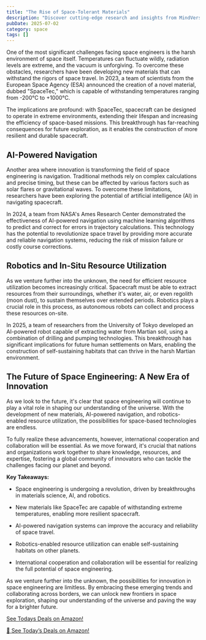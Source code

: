 ```yaml
---
title: "The Rise of Space-Tolerant Materials"
description: "Discover cutting-edge research and insights from MindVerse Daily in the space category"
pubDate: 2025-07-02
category: space
tags: []
---
```


One of the most significant challenges facing space engineers is the harsh environment of space itself. Temperatures can fluctuate wildly, radiation levels are extreme, and the vacuum is unforgiving. To overcome these obstacles, researchers have been developing new materials that can withstand the rigors of space travel. In 2023, a team of scientists from the European Space Agency (ESA) announced the creation of a novel material, dubbed "SpaceTec," which is capable of withstanding temperatures ranging from -200°C to +1000°C.

The implications are profound: with SpaceTec, spacecraft can be designed to operate in extreme environments, extending their lifespan and increasing the efficiency of space-based missions. This breakthrough has far-reaching consequences for future exploration, as it enables the construction of more resilient and durable spacecraft.

## **AI-Powered Navigation**

Another area where innovation is transforming the field of space engineering is navigation. Traditional methods rely on complex calculations and precise timing, but these can be affected by various factors such as solar flares or gravitational waves. To overcome these limitations, researchers have been exploring the potential of artificial intelligence (AI) in navigating spacecraft.

In 2024, a team from NASA's Ames Research Center demonstrated the effectiveness of AI-powered navigation using machine learning algorithms to predict and correct for errors in trajectory calculations. This technology has the potential to revolutionize space travel by providing more accurate and reliable navigation systems, reducing the risk of mission failure or costly course corrections.

## **Robotics and In-Situ Resource Utilization**

As we venture further into the unknown, the need for efficient resource utilization becomes increasingly critical. Spacecraft must be able to extract resources from their surroundings, whether it's water, air, or even regolith (moon dust), to sustain themselves over extended periods. Robotics plays a crucial role in this process, as autonomous robots can collect and process these resources on-site.

In 2025, a team of researchers from the University of Tokyo developed an AI-powered robot capable of extracting water from Martian soil, using a combination of drilling and pumping technologies. This breakthrough has significant implications for future human settlements on Mars, enabling the construction of self-sustaining habitats that can thrive in the harsh Martian environment.

## **The Future of Space Engineering: A New Era of Innovation**

As we look to the future, it's clear that space engineering will continue to play a vital role in shaping our understanding of the universe. With the development of new materials, AI-powered navigation, and robotics-enabled resource utilization, the possibilities for space-based technologies are endless.

To fully realize these advancements, however, international cooperation and collaboration will be essential. As we move forward, it's crucial that nations and organizations work together to share knowledge, resources, and expertise, fostering a global community of innovators who can tackle the challenges facing our planet and beyond.

**Key Takeaways:**

* Space engineering is undergoing a revolution, driven by breakthroughs in materials science, AI, and robotics.

* New materials like SpaceTec are capable of withstanding extreme temperatures, enabling more resilient spacecraft.

* AI-powered navigation systems can improve the accuracy and reliability of space travel.

* Robotics-enabled resource utilization can enable self-sustaining habitats on other planets.

* International cooperation and collaboration will be essential for realizing the full potential of space engineering.

As we venture further into the unknown, the possibilities for innovation in space engineering are limitless. By embracing these emerging trends and collaborating across borders, we can unlock new frontiers in space exploration, shaping our understanding of the universe and paving the way for a brighter future.

[ See Todays Deals on Amazon!](https://amzn.to/3UjsCWp)

[🛒 See Today’s Deals on Amazon!](https://amzn.to/3UjsCWp)

